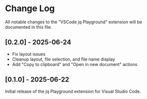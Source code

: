 # Change Log

All notable changes to the "VSCode jq Playground" extension will be documented
in this file.


## [0.2.0] - 2025-06-24

- Fix layout issues
- Cleanup layout, file selection, and  file name display
- Add "Copy to clipboard" and "Open in new document" actions


## [0.1.0] - 2025-06-22

Initial release of the jq Playground extension for Visual Studio Code.
